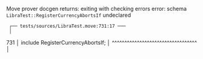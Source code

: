 Move prover docgen returns: exiting with checking errors
error: schema `LibraTest::RegisterCurrencyAbortsIf` undeclared

     ┌── tests/sources/LibraTest.move:731:17 ───
     │
 731 │         include RegisterCurrencyAbortsIf<CoinType>;
     │                 ^^^^^^^^^^^^^^^^^^^^^^^^^^^^^^^^^^
     │
